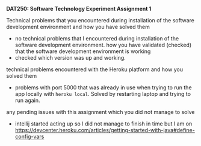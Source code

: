 **DAT250: Software Technology Experiment Assignment 1**

Technical problems that you encountered during installation of the software development environment and how you have solved them
- no technical problems that I encountered during installation of the software development environment.
how you have validated (checked) that the software development environment is working
- checked which version was up and working. 

technical problems encountered with the Heroku platform and how you solved them
-  problems with port 5000 that was already in use when trying to run the app locally with `heroku local`. Solved by restarting laptop and trying to run again.

any pending issues with this assignment which you did not manage to solve
- intellij started acting up so I did not manage to finish in time but I am on https://devcenter.heroku.com/articles/getting-started-with-java#define-config-vars
